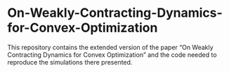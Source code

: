 # On-Weakly-Contracting-Dynamics-for-Convex-Optimization
This repository contains the extended version of the paper “On Weakly Contracting Dynamics for Convex Optimization” and the code needed to reproduce the simulations there presented.
